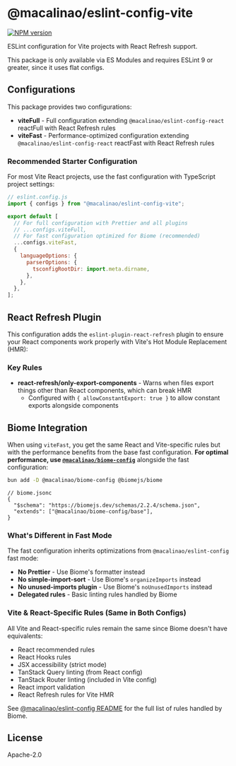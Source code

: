 # @macalinao/eslint-config-vite

<a href="https://www.npmjs.com/package/@macalinao/eslint-config-vite"><img alt="NPM version" src="https://img.shields.io/npm/v/@macalinao/eslint-config-vite.svg?style=for-the-badge&labelColor=000000"></a>

ESLint configuration for Vite projects with React Refresh support.

This package is only available via ES Modules and requires ESLint 9 or greater, since it uses flat configs.

## Configurations

This package provides two configurations:

- **viteFull** - Full configuration extending `@macalinao/eslint-config-react` reactFull with React Refresh rules
- **viteFast** - Performance-optimized configuration extending `@macalinao/eslint-config-react` reactFast with React Refresh rules

### Recommended Starter Configuration

For most Vite React projects, use the fast configuration with TypeScript project settings:

```js
// eslint.config.js
import { configs } from "@macalinao/eslint-config-vite";

export default [
  // For full configuration with Prettier and all plugins
  // ...configs.viteFull,
  // For fast configuration optimized for Biome (recommended)
  ...configs.viteFast,
  {
    languageOptions: {
      parserOptions: {
        tsconfigRootDir: import.meta.dirname,
      },
    },
  },
];
```

## React Refresh Plugin

This configuration adds the `eslint-plugin-react-refresh` plugin to ensure your React components work properly with Vite's Hot Module Replacement (HMR):

### Key Rules

- **react-refresh/only-export-components** - Warns when files export things other than React components, which can break HMR
  - Configured with `{ allowConstantExport: true }` to allow constant exports alongside components

## Biome Integration

When using `viteFast`, you get the same React and Vite-specific rules but with the performance benefits from the base fast configuration. **For optimal performance, use [`@macalinao/biome-config`](https://www.npmjs.com/package/@macalinao/biome-config)** alongside the fast configuration:

```bash
bun add -D @macalinao/biome-config @biomejs/biome
```

```jsonc
// biome.jsonc
{
  "$schema": "https://biomejs.dev/schemas/2.2.4/schema.json",
  "extends": ["@macalinao/biome-config/base"],
}
```

### What's Different in Fast Mode

The fast configuration inherits optimizations from `@macalinao/eslint-config` fast mode:

- **No Prettier** - Use Biome's formatter instead
- **No simple-import-sort** - Use Biome's `organizeImports` instead
- **No unused-imports plugin** - Use Biome's `noUnusedImports` instead
- **Delegated rules** - Basic linting rules handled by Biome

### Vite & React-Specific Rules (Same in Both Configs)

All Vite and React-specific rules remain the same since Biome doesn't have equivalents:

- React recommended rules
- React Hooks rules
- JSX accessibility (strict mode)
- TanStack Query linting (from React config)
- TanStack Router linting (included in Vite config)
- React import validation
- React Refresh rules for Vite HMR

See [@macalinao/eslint-config README](https://github.com/macalinao/style-guide/tree/main/packages/eslint-config#biome-integration) for the full list of rules handled by Biome.

## License

Apache-2.0
